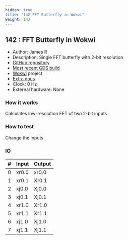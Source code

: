 ```yaml
---
hidden: true
title: "142 FFT Butterfly in Wokwi"
weight: 143
---
```


## 142 : FFT Butterfly in Wokwi

* Author: James R
* Description: Single FFT butterfly with 2-bit resolution
* [GitHub repository](https://github.com/jdrosent/tt02-submission-template)
* [Most recent GDS build](https://github.com/jdrosent/tt02-submission-template/actions/runs/3603537611)
* [Wokwi](https://wokwi.com/projects/349952820323025491) project
* [Extra docs]()
* Clock: 0 Hz
* External hardware: None



### How it works

Calculates low-resolution FFT of two 2-bit inputs

### How to test

Change the inputs

### IO

| # | Input        | Output       |
|---|--------------|--------------|
| 0 | xr0.0  | xr0.0 |
| 1 | xr0.1  | Xr0.1 |
| 2 | xj0.0  | Xj0.0 |
| 3 | xj0.1  | Xj0.1 |
| 4 | xr1.0  | Xr1.0 |
| 5 | xr1.1  | Xr1.1 |
| 6 | xj1.0  | Xj1.0 |
| 7 | xj1.1  | Xj1.1 |
